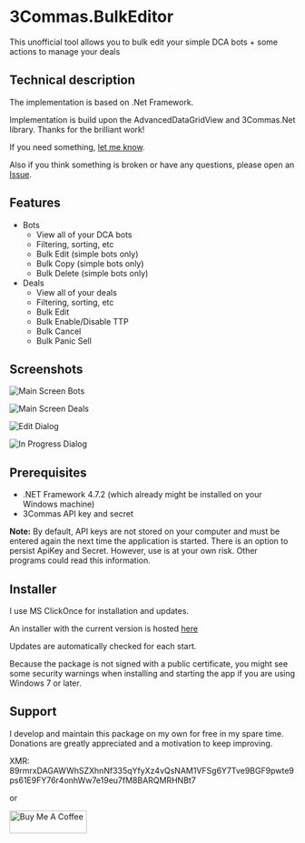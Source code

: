 # 3Commas.BulkEditor

This unofficial tool allows you to bulk edit your simple DCA bots + some actions to manage your deals


## Technical description

The implementation is based on .Net Framework.

Implementation is build upon the AdvancedDataGridView and 3Commas.Net library. Thanks for the brilliant work!

If you need something, [let me know](https://github.com/MarcDrexler/3Commas.BulkEditor/issues).

Also if you think something is broken or have any questions, please open an [Issue](https://github.com/MarcDrexler/3Commas.BulkEditor/issues).


## Features

- Bots
  - View all of your DCA bots
  - Filtering, sorting, etc
  - Bulk Edit (simple bots only)
  - Bulk Copy (simple bots only)
  - Bulk Delete (simple bots only)
- Deals
  - View all of your deals
  - Filtering, sorting, etc
  - Bulk Edit
  - Bulk Enable/Disable TTP
  - Bulk Cancel
  - Bulk Panic Sell

## Screenshots

![Main Screen Bots](https://github.com/MarcDrexler/3Commas.BulkEditor/blob/master/screenshots/MainscreenBots.png)

![Main Screen Deals](https://github.com/MarcDrexler/3Commas.BulkEditor/blob/master/screenshots/MainscreenDeals.png)

![Edit Dialog](https://github.com/MarcDrexler/3Commas.BulkEditor/blob/master/screenshots/EditDialog.png)

![In Progress Dialog](https://github.com/MarcDrexler/3Commas.BulkEditor/blob/master/screenshots/InProgress.png)

## Prerequisites

- .NET Framework 4.7.2 (which already might be installed on your Windows machine)
- 3Commas API key and secret

**Note:** By default, API keys are not stored on your computer and must be entered again the next time the application is started. There is an option to persist ApiKey and Secret. However, use is at your own risk. Other programs could read this information.

## Installer

I use MS ClickOnce for installation and updates.

An installer with the current version is hosted [here](https://marcdrexler.blob.core.windows.net/bulkeditor/BulkEditor.application)

Updates are automatically checked for each start.

Because the package is not signed with a public certificate, you might see some security warnings when installing and starting the app if you are using Windows 7 or later.

## Support

I develop and maintain this package on my own for free in my spare time.
Donations are greatly appreciated and a motivation to keep improving.

XMR: 89rmrxDAGAWWhSZXhnNf335qYfyXz4vQsNAM1VFSg6Y7Tve9BGF9pwte9ps61E9FY76r4onhWw7e19eu7fM8BARQMRHNBt7

or

<a href="https://www.buymeacoffee.com/marcdrexler" target="_blank"><img width="136" height="40" src="https://cdn.buymeacoffee.com/buttons/v2/default-orange.png" alt="Buy Me A Coffee" style="height: 40px !important;width: 136px !important;" ></a>

